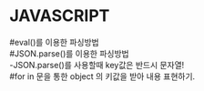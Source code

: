 # JAVASCRIPT

#eval()를 이용한 파싱방법 <br>
#JSON.parse()를 이용한 파싱방법 <br>
-JSON.parse()를 사용할때 key값은 반드시 문자열! <br>
#for in 문을 통한 object 의 키값을 받아 내용 표현하기.
